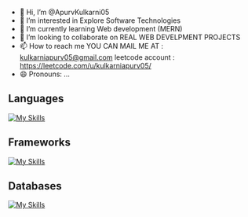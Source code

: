 - 👋 Hi, I’m @ApurvKulkarni05
- 👀 I’m interested in Explore Software Technologies 
- 🌱 I’m currently learning  Web development (MERN)
- 💞️ I’m looking to collaborate on REAL WEB DEVELPMENT PROJECTS 
- 📫 How to reach me YOU CAN MAIL ME AT : kulkarniapurv05@gmail.com
leetcode account : https://leetcode.com/u/kulkarniapurv05/
- 😄 Pronouns: ...

<!---
ApurvKulkarni05/ApurvKulkarni05 is a ✨ special ✨ repository because its `README.md` (this file) appears on your GitHub profile.
You can click the Preview link to take a look at your changes.
--->
<h2>Languages</h2>

[![My Skills](https://skillicons.dev/icons?i=cpp,python,java,ts,js)](https://skillicons.dev)

<h2>Frameworks</h2>
  
[![My Skills](https://skillicons.dev/icons?i=nextjs,express)](https://skillicons.dev)

<h2>Databases</h2>
  
[![My Skills](https://skillicons.dev/icons?i=mongo)](https://skillicons.dev)
